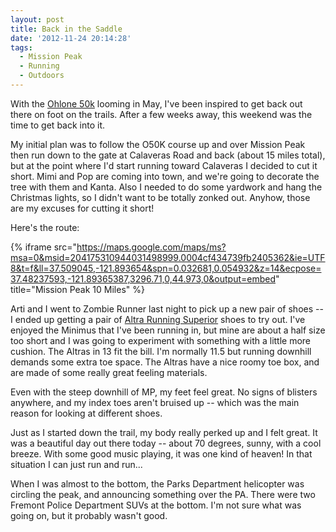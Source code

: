```yaml
---
layout: post
title: Back in the Saddle
date: '2012-11-24 20:14:28'
tags:
  - Mission Peak
  - Running
  - Outdoors
---
```


With the [Ohlone 50k](http://ohlone50k.com) looming in May, I've been inspired to get back out there on foot on the trails. After a few weeks away, this weekend was the time to get back into it.

My initial plan was to follow the O50K course up and over Mission Peak then run down to the gate at Calaveras Road and back (about 15 miles total), but at the point where I'd start running toward Calaveras I decided to cut it short. Mimi and Pop are coming into town, and we're going to decorate the tree with them and Kanta. Also I needed to do some yardwork and hang the Christmas lights, so I didn't want to be totally zonked out. Anyhow, those are my excuses for cutting it short!

Here's the route:

{% iframe src="https://maps.google.com/maps/ms?msa=0&msid=204175310944031498999.0004cf434739fb2405362&ie=UTF8&t=f&ll=37.509045,-121.893654&spn=0.032681,0.054932&z=14&ecpose=37.48237593,-121.89365387,3296.71,0,44.973,0&output=embed" title="Mission Peak 10 Miles" %}

Arti and I went to Zombie Runner last night to pick up a new pair of shoes -- I ended up getting a pair of [Altra Running Superior](http://www.zombierunner.com/store/brands/altra_running/product4349.html) shoes to try out. I've enjoyed the Minimus that I've been running in, but mine are about a half size too short and I was going to experiment with something with a little more cushion. The Altras in 13 fit the bill. I'm normally 11.5 but running downhill demands some extra toe space. The Altras have a nice roomy toe box, and are made of some really great feeling materials.

Even with the steep downhill of MP, my feet feel great. No signs of blisters anywhere, and my index toes aren't bruised up -- which was the main reason for looking at different shoes.

Just as I started down the trail, my body really perked up and I felt great. It was a beautiful day out there today -- about 70 degrees, sunny, with a cool breeze. With some good music playing, it was one kind of heaven! In that situation I can just run and run...

When I was almost to the bottom, the Parks Department helicopter was circling the peak, and announcing something over the PA. There were two Fremont Police Department SUVs at the bottom. I'm not sure what was going on, but it probably wasn't good.
